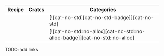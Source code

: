 | Recipe | Crates | Categories |
|--------|--------|------------|
|  |  | [![cat-no-std][cat-no-std-badge]][cat-no-std]  |
|  |  | [![cat-no-std::no-alloc][cat-no-std::no-alloc-badge]][cat-no-std::no-alloc] |

<div class="hidden">
TODO: add links
</div>
